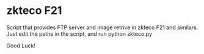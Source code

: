 # zkteco F21
 Script that provides FTP server and image retrive in zkteco F21 and similars. 
 Just edit the paths in the script, and run python zkteco.py
 
 Good Luck!

